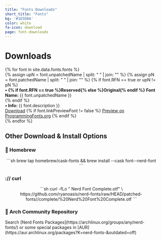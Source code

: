```yaml
---
title: "Fonts Downloads"
short_title: "Fonts"
bg: '#1E5D8A'
color: white
fa-icon: download
page: font-downloads
---
```


<h1 class="center">Downloads</h1>

<div class="d-flex flex-row flex-wrap align-items-stretch justify-content-betweeen justify-content-aroundd justify-content-center">
{% for font in site.data.fonts.fonts %}
  <div class="item">
      <a href="https://github.com/ryanoasis/nerd-fonts/releases/download/v{{ site.current_version }}/{{ font.folderName }}.zip" class="font-preview" style="background-image: url('/assets/img/previews/{{ font.imagePreviewFont }}.svg')">
      </a>
      {% assign upN = font.unpatchedName | split: " " | join: "" %}
      {% assign pN = font.patchedName | split: " " | join: "" %}
      {% if font.RFN == true or upN != pN %}<div><strong>&bull; {% if font.RFN == true %}Reserved{% else %}Original{% endif %} Font Name:</strong> {{ font.unpatchedName }}</div>{% endif %}
      <div><strong>&bull; Info:</strong> {{ font.description }}</div>
      <div class="nerd-font-buttons-wrapper">
        <a href="https://github.com/ryanoasis/nerd-fonts/releases/download/v{{ site.current_version }}/{{ font.folderName }}.zip" class="inlineblock bg-green border-white text-white nerd-font-button nf-fa-download">Download</a>
        {% if font.linkPreviewFont != false %}
        <a href="https://www.programmingfonts.org/#{{ font.linkPreviewFont }}" target="_blank" alt="Full Preview of {{ font.patchedName }} on ProgrammingFonts.org" class="inlineblock bg-purple border-white text-white nerd-font-button nf-oct-link_external">Preview on ProgrammingFonts.org</a>
        {% endif %}
      </div>
  </div>
{% endfor %}
</div>

<div class="clear"></div>


<h2 class="center"> Other Download & Install Options </h2>

<h3 class="center"> <span></span> Homebrew </h3>
<div align="center" markdown="1">
```sh
brew tap homebrew/cask-fonts &&
brew install --cask font-<FONT NAME>-nerd-font
```
</div>
<p/>
<h3 class="center"> :// curl </h3>
<div align="center" markdown="1">
```sh
curl -fLo "<FONT NAME> Nerd Font Complete.otf" \
https://github.com/ryanoasis/nerd-fonts/raw/HEAD/patched-fonts/<FONT_PATH>/complete/<FONT_NAME>%20Nerd%20Font%20Complete.otf
```
</div>
<p/>
<h3 class="center"> <span></span> Arch Community Repository</h3>
<div markdown="1" class="center">
Search [Nerd Fonts Packages](https://archlinux.org/groups/any/nerd-fonts/) or some special packages in [AUR](https://aur.archlinux.org/packages?K=nerd-fonts-&outdated=off)
</div>
